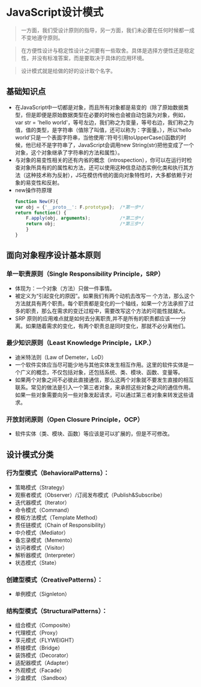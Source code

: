 # JavaScript设计模式

> 一方面，我们受设计原则的指导，另一方面，我们未必要在任何时候都一成不变地遵守原则。

> 在方便性设计与稳定性设计之间要有一些取舍。具体是选择方便性还是稳定性，并没有标准答案，而是要取决于具体的应用环境。

> 设计模式就是给做的好的设计取个名字。

## 基础知识点
- 在JavaScript中一切都是对象，而且所有对象都是易变的（除了原始数据类型，但是即便是原始数据类型在必要的时候也会被自动包装为对象，例如，var str = 'hello world'，等号左边，我们称之为变量，等号右边，我们称之为值，值的类型，是字符串（值除了叫值，还可以称为：字面量。），所以‘hello world’只是一个表面字符串，当他使用‘.’符号引用toUpperCase()函数的时候，他已经不是字符串了，JavaScript会调用new String(str)把他变成了一个对象，这个对象继承了字符串的方法和属性）。
- 与对象的易变性相关的还有内省的概念（introspection），你可以在运行时检查对象所具有的的属性和方法，还可以使用这种信息动态实例化类和执行其方法（这种技术称为反射），JS在模仿传统的面向对象特性时，大多都依赖于对象的易变性和反射。
- new操作符原理
    ```JavaScript
    function New(F){
    var obj = {'__proto__': F.prototype};  /*第一步*/
    return function() {
        F.apply(obj, arguments);           /*第二步*/
        return obj;                        /*第三步*/
        }
    }
    ```
## 面向对象程序设计基本原则

### 单一职责原则（Single Responsibility Principle，SRP）
- 体现为：一个对象（方法）只做一件事情。
- 被定义为“引起变化的原因”。如果我们有两个动机去改写一
个方法，那么这个方法就具有两个职责。每个职责都是变化的一个轴线，如果一个方法承担了过
多的职责，那么在需求的变迁过程中，需要改写这个方法的可能性就越大。
- SRP 原则的应用难点就是如何去分离职责,并不是所有的职责都应该一一分离。如果随着需求的变化，有两个职责总是同时变化，那就不必分离他们。

### 最少知识原则（Least Knowledge Principle，LKP.）
- 迪米特法则（Law of Demeter，LoD）
- 一个软件实体应当尽可能少地与其他实体发生相互作用。这里的软件实体是一个广义的概念，不仅包括对象，还包括系统、类、模块、函数、变量等。
- 如果两个对象之间不必彼此直接通信，那么这两个对象就不要发生直接的相互联系。常见的做法是引入一个第三者对象，来承担这些对象之间的通信作用。如果一些对象需要向另一些对象发起请求，可以通过第三者对象来转发这些请求。

### 开放封闭原则（Open Closure Principle，OCP）
- 软件实体（类、模块、函数）等应该是可以扩展的，但是不可修改。

## 设计模式分类

### 行为型模式（BehavioralPatterns）：
- 策略模式（Strategy）
- 观察者模式（Observer）/订阅发布模式（Publish&Subscribe）
- 迭代器模式（Iterator）
- 命令模式（Command）
- 模板方法模式（Template Method）
- 责任链模式（Chain of Responsibility）
- 中介模式（Mediator）
- 备忘录模式（Memento）
- 访问者模式（Visitor）
- 解析器模式（Interpreter）
- 状态模式（State）

### 创建型模式（CreativePatterns）：
- 单例模式（Signleton）

### 结构型模式（StructuralPatterns）：
- 组合模式（Composite）
- 代理模式（Proxy）
- 享元模式（FLYWEIGHT）
- 桥接模式（Bridge）
- 装饰模式（Decorator）
- 适配器模式（Adapter）
- 外观模式（Facade）
- 沙盒模式 （Sandbox）